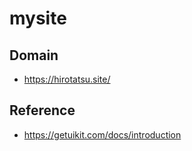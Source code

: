 mysite
===========

## Domain
- https://hirotatsu.site/

## Reference
- https://getuikit.com/docs/introduction
